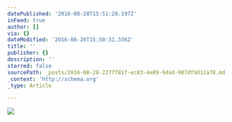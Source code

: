 ```yaml
---
datePublished: '2016-08-28T15:51:28.197Z'
inFeed: true
author: []
via: {}
dateModified: '2016-08-28T15:50:31.336Z'
title: ''
publisher: {}
description: ''
starred: false
sourcePath: _posts/2016-08-28-2277f81f-ec83-4e89-9dad-987df9d12a78.md
_context: 'http://schema.org'
_type: Article

---
```

![](https://the-grid-user-content.s3-us-west-2.amazonaws.com/78111405-717b-451a-a08b-0c8d700aa5eb.jpg)